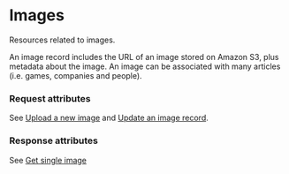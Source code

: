 # <a name="images_intro"></a>Images

Resources related to images.

An image record includes the URL of an image stored on Amazon S3, plus metadata about the image. An image can be associated with many articles (i.e. games, companies and people).

### Request attributes

See [Upload a new image](#images_create) and [Update an image record](#images_update).

### Response attributes

See [Get single image](#images_show)
